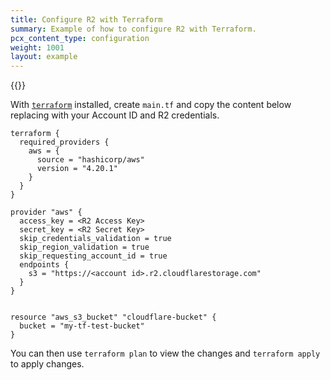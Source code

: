 ```yaml
---
title: Configure R2 with Terraform
summary: Example of how to configure R2 with Terraform.
pcx_content_type: configuration
weight: 1001
layout: example
---
```


{{<render file="_keys.md">}}

With [`terraform`](https://developer.hashicorp.com/terraform/downloads) installed, create `main.tf` and copy the content below replacing with your Account ID and R2 credentials.

```hcl
terraform {
  required_providers {
    aws = {
      source = "hashicorp/aws"
      version = "4.20.1"
    }
  }
}

provider "aws" {
  access_key = <R2 Access Key>
  secret_key = <R2 Secret Key>
  skip_credentials_validation = true
  skip_region_validation = true
  skip_requesting_account_id = true
  endpoints {
    s3 = "https://<account id>.r2.cloudflarestorage.com"
  }
}


resource "aws_s3_bucket" "cloudflare-bucket" {
  bucket = "my-tf-test-bucket"
}
```

You can then use `terraform plan` to view the changes and `terraform apply` to apply changes.